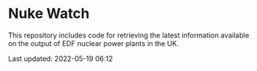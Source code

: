 # Nuke Watch

This repository includes code for retrieving the latest information available on the output of EDF nuclear power plants in the UK.

Last updated: 2022-05-19 06:12